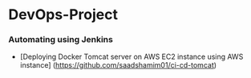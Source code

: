 # DevOps-Project

### Automating using Jenkins

- [Deploying Docker Tomcat server on AWS EC2 instance using AWS instance] (https://github.com/saadshamim01/ci-cd-tomcat)
